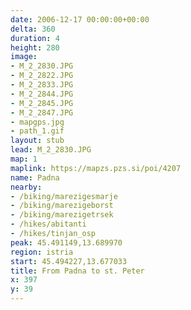```yaml
---
date: 2006-12-17 00:00:00+00:00
delta: 360
duration: 4
height: 280
image:
- M_2_2830.JPG
- M_2_2822.JPG
- M_2_2833.JPG
- M_2_2844.JPG
- M_2_2845.JPG
- M_2_2847.JPG
- mapgps.jpg
- path_1.gif
layout: stub
lead: M_2_2830.JPG
map: 1
maplink: https://mapzs.pzs.si/poi/4207
name: Padna
nearby:
- /biking/marezigesmarje
- /biking/marezigeborst
- /biking/marezigetrsek
- /hikes/abitanti
- /hikes/tinjan_osp
peak: 45.491149,13.689970
region: istria
start: 45.494227,13.677033
title: From Padna to st. Peter
x: 397
y: 39
---
```


